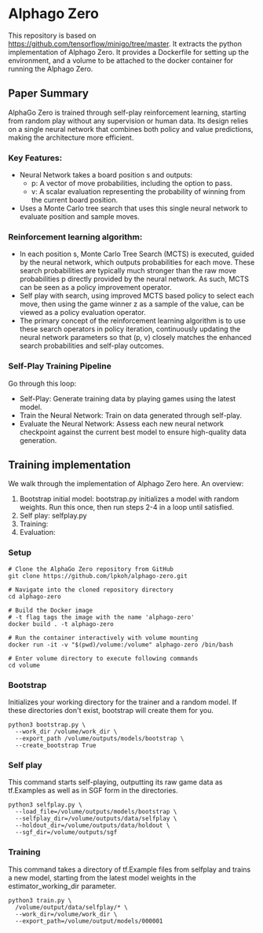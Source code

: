 # Alphago Zero
This repository is based on https://github.com/tensorflow/minigo/tree/master. It extracts the python implementation of Alphago Zero. It provides a Dockerfile for setting up the environment, and a volume to be attached to the docker container for running the Alphago Zero.

## Paper Summary
AlphaGo Zero is trained through self-play reinforcement learning, starting from random play without any supervision or human data. Its design relies on a single neural network that combines both policy and value predictions, making the architecture more efficient.

### Key Features:
- Neural Network takes a board position s and outputs:
  - p: A vector of move probabilities, including the option to pass.
  - v: A scalar evaluation representing the probability of winning from the current board position.
- Uses a Monte Carlo tree search that uses this single neural network to evaluate position and sample moves.

### Reinforcement learning algorithm:
- In each position s, Monte Carlo Tree Search (MCTS) is executed, guided by the neural network, which outputs probabilities for each move. These search probabilities are typically much stronger than the raw move probabilities p directly provided by the neural network. As such, MCTS can be seen as a policy improvement operator.
- Self play with search, using improved MCTS based policy to select each move, then using the game winner z as a sample of the value, can be viewed as a policy evaluation operator.
- The primary concept of the reinforcement learning algorithm is to use these search operators in policy iteration, continuously updating the neural network parameters so that (p, v) closely matches the enhanced search probabilities and self-play outcomes.

### Self-Play Training Pipeline
Go through this loop:
- Self-Play: Generate training data by playing games using the latest model.
- Train the Neural Network: Train on data generated through self-play.
- Evaluate the Neural Network: Assess each new neural network checkpoint against the current best model to ensure high-quality data generation.

## Training implementation
We walk through the implementation of Alphago Zero here. An overview:
1. Bootstrap initial model: bootstrap.py initializes a model with random weights. Run this once, then run steps 2-4 in a loop until satisfied.
2. Self play: selfplay.py
3. Training: 
4. Evaluation:

### Setup
```shell
# Clone the AlphaGo Zero repository from GitHub
git clone https://github.com/lpkoh/alphago-zero.git

# Navigate into the cloned repository directory
cd alphago-zero

# Build the Docker image
# -t flag tags the image with the name 'alphago-zero'
docker build . -t alphago-zero

# Run the container interactively with volume mounting
docker run -it -v "$(pwd)/volume:/volume" alphago-zero /bin/bash

# Enter volume directory to execute following commands
cd volume
```

### Bootstrap
Initializes your working directory for the trainer and a random model. If these directories don't exist, bootstrap will create them for you.
```shell
python3 bootstrap.py \
  --work_dir /volume/work_dir \
  --export_path /volume/outputs/models/bootstrap \
  --create_bootstrap True
```

### Self play
This command starts self-playing, outputting its raw game data as tf.Examples as well as in SGF form in the directories.
```shell
python3 selfplay.py \
  --load_file=/volume/outputs/models/bootstrap \
  --selfplay_dir=/volume/outputs/data/selfplay \
  --holdout_dir=/volume/outputs/data/holdout \
  --sgf_dir=/volume/outputs/sgf
```

### Training
This command takes a directory of tf.Example files from selfplay and trains a new model, starting from the latest model weights in the estimator_working_dir parameter.
```shell
python3 train.py \
  /volume/output/data/selfplay/* \
  --work_dir=/volume/work_dir \
  --export_path=/volume/output/models/000001
```
